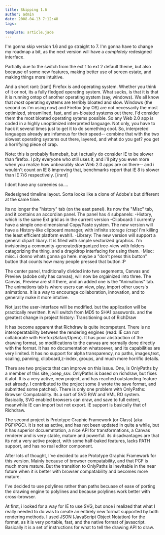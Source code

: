 ```yaml
---
title: Skipping 1.6 
author: admin
date: 2008-04-13 7:12:48
tags: 

template: article.jade
---
```


I'm gonna skip version 1.6 and go straight to 7\. I'm gonna have to change my roadmap a bit, as the next version will have a *completely* redesigned interface.

Partially due to the switch from the ext 1 to ext 2 default theme, but also because of some new features, making better use of screen estate, and making things more intuitive.

And a short rant:
[rant]
Firefox *is* and operating system. Whether you think of it or not, its a fully fledged operating system. What sucks, is that it is that it is running ontop of another operating system (say, windows). We all know that *most* operating systems are terribly bloated and slow. Windows (the second os i'm using now) and Firefox (my OS) are not necessarily the most optimized, streamlined, fast, and un-bloated systems out there. I'd consider them the most bloated operating sytems possible. So any Web 2.0 app is coded in a highly unoptimized interpreted language. Not only, you have to hack it several times just to get it to do something cool. So, interpreted languages already are infamous for their speed-- combine that with the two slowest operating systems out there, layered, and what do you get? you get a horrifying piece of crap.

Note: this is probably flamebait, but i actually do consider IE to be slower than firefox. I pity everyone who still uses it, and i'll pity you even more when you realize how unbearably slow Web 2.0 apps are on there-- and i wouldn't count on IE 8 improving that, benchmarks report that IE 8 is slower than IE 7/6 respectively.
[/rant]

I dont have any screenies so....

Redesigned timeline layout. Sorta looks like a clone of Adobe's but different at the same time.

Its no longer the "history" tab (on the east panel). Its now the "Misc" tab, and it contains an accordian panel.
The panel has 4 subpanels:
-History, which is the same Ext grid as in the current version
-Clipboard: I currently have a simple one-dimensional Copy/Paste system. The new version will have a History-like clipboard manager, with infinite storage (crap! i'm killing the least efficient platform evah!).
-Library: The new version will support a general clipart libary. It is filled with simple vectorized graphics. I'm invisioning a community-generated/organized tree-view with folders catagorizing the thing. and a drag/drop interfacing for using them.
-Misc: misc. i donno whats gonna go here. maybe a "don't press this button" button that counts how many people pressed that button :P

The center panel, traditionally divided into two segements, Canvas and Preview (adobe only has canvas), will now be orgainized into three. The Canvas, Preview are still there, and an added one is the "Animations" tab. The animations tab is where users can view, play, import other users's animations. It is a way to encourage collaboration, innovation, and to generally make it more intutive.

Not just the user-interface will be modified. but the application will be practically rewritten. It will switch from MD5 to SHA1 passwords. and the greatest change in project history: Transitioning out of RichDraw

It has become apparent that Richdraw is quite incompetent. There is no interoperatability between the rendering engines (read: IE can not collaborate with Firefox/Safari/Opera). It has poor abstraction of the drawing format, so modifications to the canvas are normally done directly with the format. It has no documentation whatsoever, and its capabilities are very limited. It has no support for alpha transparency, no paths, images,text, scaling, panning, clipboard,z-index, groups, and much more horrific details.

There are two projects that can improve on this issue. One, is OnlyPaths by a member of this site, josep_ssv. OnlyPaths is based on richdraw, but fixes it alot. It is a very active, new project, and has reached outstanding feature set already. I contributed to the project some (i wrote the save format, and submitted some patches). There is only one problem with OnlyPaths: Browser Compatability. Its a sort of SVG R/W and VML RO system. Basically, SVG enabled browsers can draw, and save to full extent, meanwhile IE can import but not export. IE support is basically that of Richdraw.

The second project is Prototype Graphic Framework (or Class) (aka PGF/PGC). It is not as active, and has not been updated in quite a while, but it has superior docuemntation, a nice API for transformations, a Canvas renderer and is very stable, mature and powerful. its disadvantages are that its not a very active project, with some half-baked features, lacks PATH support, and has no real editor component.

After lots of thought, I've decided to use Prototype Graphic Framework for this version. Mainly because of browser compatability, and that PGF is much more mature. But the transition to OnlyPaths is inevitable in the near future when it is better with browser compatability and becomes more mature.

I've decided to use polylines rather than paths becuase of ease of porting the drawing engine to polylines and because polylines work better with cross-browser.

At first, i looked for a way for IE to use SVG, but once i realized that what I really needed to do was to create an entirely new format supported by both rendering methods. I used JSON (JavaScript Object Notation) for the format, as it is very portable, fast, and the native format of javascript. Basically it is a set of instructions for what to tell the drawing API to draw.
